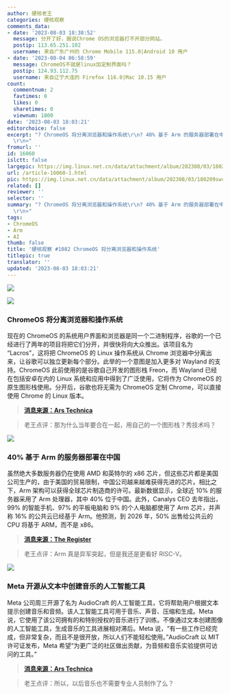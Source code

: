 ```yaml
---
author: 硬核老王
categories: 硬核观察
comments_data:
- date: '2023-08-03 18:38:52'
  message: 分开了好，据说Chrome OS的浏览器打不开部分网站。
  postip: 113.65.251.102
  username: 来自广东广州的 Chrome Mobile 115.0|Android 10 用户
- date: '2023-08-04 06:58:59'
  message: ChromeOS不就是linux加定制界面吗？
  postip: 124.93.112.75
  username: 来自辽宁大连的 Firefox 116.0|Mac 10.15 用户
count:
  commentnum: 2
  favtimes: 0
  likes: 0
  sharetimes: 0
  viewnum: 1800
date: '2023-08-03 18:03:21'
editorchoice: false
excerpt: "? ChromeOS 将分离浏览器和操作系统\r\n? 40% 基于 Arm 的服务器部署在中国\r\n? Meta 开源从文本中创建音乐的人工智能工具\r\n»
  \r\n»"
fromurl: ''
id: 16060
islctt: false
largepic: https://img.linux.net.cn/data/attachment/album/202308/03/180209swcclcmlfcttfogm.jpg
url: /article-16060-1.html
pic: https://img.linux.net.cn/data/attachment/album/202308/03/180209swcclcmlfcttfogm.jpg.thumb.jpg
related: []
reviewer: ''
selector: ''
summary: "? ChromeOS 将分离浏览器和操作系统\r\n? 40% 基于 Arm 的服务器部署在中国\r\n? Meta 开源从文本中创建音乐的人工智能工具\r\n»
  \r\n»"
tags:
- ChromeOS
- Arm
- AI
thumb: false
title: '硬核观察 #1082 ChromeOS 将分离浏览器和操作系统'
titlepic: true
translator: ''
updated: '2023-08-03 18:03:21'
---
```


![](https://img.linux.net.cn/data/attachment/album/202308/03/180209swcclcmlfcttfogm.jpg)


![](https://img.linux.net.cn/data/attachment/album/202308/03/180221n8r292s11ee9e1co.jpg)


### ChromeOS 将分离浏览器和操作系统


现在的 ChromeOS 的系统用户界面和浏览器是同一个二进制程序，谷歌的一个已经进行了两年的项目将把它们分开，并很快将向大众推出。该项目名为 “Lacros”，这将把 ChromeOS 的 Linux 操作系统从 Chrome 浏览器中分离出来，让谷歌可以独立更新每个部分。此举的一个意图是加入更多对 Wayland 的支持。ChromeOS 此前使用的是谷歌自己开发的图形栈 Freon，而 Wayland 已经在包括安卓在内的 Linux 系统和应用中得到了广泛使用，它将作为 ChromeOS 的原生图形栈使用。分开后，谷歌也将无需为 ChromeOS 定制 Chrome，可以直接使用 Chrome 的 Linux 版本。



> 
> **[消息来源：Ars Technica](https://arstechnica.com/gadgets/2023/08/google-is-finally-separating-chrome-from-chromeos-for-easier-updates/)**
> 
> 
> 



> 
> 老王点评：那为什么当年要合在一起，用自己的一个图形栈？秀技术吗？
> 
> 
> 


![](https://img.linux.net.cn/data/attachment/album/202308/03/180238z9o44b8ko6oo6f2b.jpg)


### 40% 基于 Arm 的服务器部署在中国


虽然绝大多数服务器仍在使用 AMD 和英特尔的 x86 芯片，但这些芯片都是美国公司生产的，由于美国的贸易限制，中国公司越来越难获得先进的芯片。相比之下，Arm 架构可以获得全球芯片制造商的许可。最新数据显示，全球近 10% 的服务器采用了 Arm 处理器，其中 40% 位于中国。此外，Canalys CEO 去年指出，99% 的智能手机、97% 的平板电脑和 9% 的个人电脑都使用了 Arm 芯片，并声称 16% 的公共云已经基于 Arm。他预测，到 2026 年，50% 出售给公共云的 CPU 将基于 ARM，而不是 x86。



> 
> **[消息来源：The Register](https://www.theregister.com/2023/08/02/arm_server_china/)**
> 
> 
> 



> 
> 老王点评：Arm 真是异军突起，但是我还是更看好 RISC-V。
> 
> 
> 


![](https://img.linux.net.cn/data/attachment/album/202308/03/180305ebz0uslnans0qbgl.jpg)


### Meta 开源从文本中创建音乐的人工智能工具


Meta 公司周三开源了名为 AudioCraft 的人工智能工具，它将帮助用户根据文本提示创建音乐和音频。该人工智能工具可用于音乐、声音、压缩和生成。Meta 说，它使用了该公司拥有的和特别授权的音乐进行了训练。不像通过文本创建图像的人工智能工具，生成音乐的工具进展相对滞后。Meta 说，“有一些工作已经完成，但非常复杂，而且不是很开放，所以人们不能轻松使用。”AudioCraft 以 MIT 许可证发布，Meta 希望“为更广泛的社区做出贡献，为音频和音乐实验提供可访问的工具。”



> 
> **[消息来源：Ars Technica](https://arstechnica.com/information-technology/2023/08/open-source-audiocraft-can-make-dogs-bark-and-symphonies-soar-from-text-using-ai/)**
> 
> 
> 



> 
> 老王点评：所以，以后音乐也不需要专业人员制作了么？
> 
> 
>